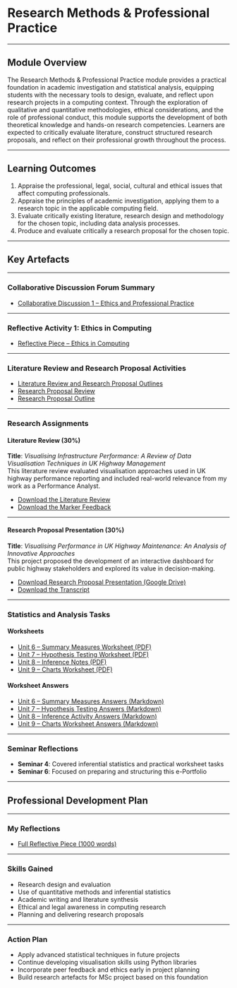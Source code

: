 # Research Methods & Professional Practice

---

## Module Overview

The Research Methods & Professional Practice module provides a practical foundation in academic investigation and statistical analysis, equipping students with the necessary tools to design, evaluate, and reflect upon research projects in a computing context. Through the exploration of qualitative and quantitative methodologies, ethical considerations, and the role of professional conduct, this module supports the development of both theoretical knowledge and hands-on research competencies. Learners are expected to critically evaluate literature, construct structured research proposals, and reflect on their professional growth throughout the process.

---

## Learning Outcomes

1. Appraise the professional, legal, social, cultural and ethical issues that affect computing professionals.  
2. Appraise the principles of academic investigation, applying them to a research topic in the applicable computing field.  
3. Evaluate critically existing literature, research design and methodology for the chosen topic, including data analysis processes.  
4. Produce and evaluate critically a research proposal for the chosen topic.

---

## Key Artefacts

---

### Collaborative Discussion Forum Summary

- [Collaborative Discussion 1 – Ethics and Professional Practice](./Collaborative_Discussions/Discussion_1_Ethics/README.md)
<!-- Collaborative Discussion 2: Not submitted -->

---

### Reflective Activity 1: Ethics in Computing

- [Reflective Piece – Ethics in Computing](./Individual_Work/Reflection_Ethics/README.md)

---

### Literature Review and Research Proposal Activities

- [Literature Review and Research Proposal Outlines](./Individual_Work/Lit_Review_Outline_Activity/README.md)
- [Research Proposal Review](./Individual_Work/Proposal_Review/README.md)
- [Research Proposal Outline](./Individual_Work/Proposal_Outline/README.md)

---

### Research Assignments

#### Literature Review (30%)

**Title**: *Visualising Infrastructure Performance: A Review of Data Visualisation Techniques in UK Highway Management*  
This literature review evaluated visualisation approaches used in UK highway performance reporting and included real-world relevance from my work as a Performance Analyst.

- [Download the Literature Review](./Individual_Work/Literature_Review_Outline/Literature_Review.docx)  
- [Download the Marker Feedback](./Individual_Work/Literature_Review_Outline/Reece_Lance_RRMP_Summative_Feedback_Template_(Literature_Review).pdf)

---

#### Research Proposal Presentation (30%)

**Title**: *Visualising Performance in UK Highway Maintenance: An Analysis of Innovative Approaches*  
This project proposed the development of an interactive dashboard for public highway stakeholders and explored its value in decision-making.

- [Download Research Proposal Presentation (Google Drive)](https://docs.google.com/uc?export=download&id=1dpDpOhbIj-hdoUaFRt5XmCUVuDeajYpU)
- [Download the Transcript](./Individual_Work/Research_Proposal_Evaluation/Research-Proposal-Script.docx)

---

### Statistics and Analysis Tasks

#### Worksheets

- [Unit 6 – Summary Measures Worksheet (PDF)](./Statistics_Work/Unit_6_Summary_Measures_Worksheet.pdf)
- [Unit 7 – Hypothesis Testing Worksheet (PDF)](./Statistics_Work/Unit_7_Hypothesis_Testing_Worksheet.pdf)
- [Unit 8 – Inference Notes (PDF)](./Statistics_Work/Unit_8_Inference_Notes.pdf)
- [Unit 9 – Charts Worksheet (PDF)](./Statistics_Work/Unit_9_Charts_Worksheet.pdf)

#### Worksheet Answers

- [Unit 6 – Summary Measures Answers (Markdown)](./Statistics_Work/Unit_6_Summary_Measures_Answers.md)
- [Unit 7 – Hypothesis Testing Answers (Markdown)](./Statistics_Work/Unit_7_Hypothesis_Testing_Answers.md)
- [Unit 8 – Inference Activity Answers (Markdown)](./Statistics_Work/Unit_8_Inference_Answers.md)
- [Unit 9 – Charts Worksheet Answers (Markdown)](./Statistics_Work/Unit_9_Charts_Answers.md)

---

### Seminar Reflections

- **Seminar 4**: Covered inferential statistics and practical worksheet tasks  
- **Seminar 6**: Focused on preparing and structuring this e-Portfolio

---

## Professional Development Plan

---

### My Reflections

- [Full Reflective Piece (1000 words)](./Professional_Development/Reflection.md)

---

### Skills Gained

- Research design and evaluation  
- Use of quantitative methods and inferential statistics  
- Academic writing and literature synthesis  
- Ethical and legal awareness in computing research  
- Planning and delivering research proposals  

---

### Action Plan

- Apply advanced statistical techniques in future projects  
- Continue developing visualisation skills using Python libraries  
- Incorporate peer feedback and ethics early in project planning  
- Build research artefacts for MSc project based on this foundation  
